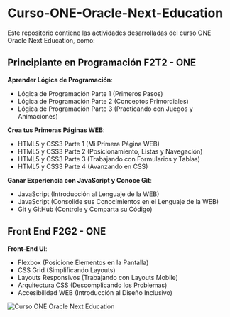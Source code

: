 # Curso-ONE-Oracle-Next-Education
Este repositorio contiene las actividades desarrolladas del curso ONE Oracle Next Education, como:

## Principiante en Programación F2T2 - ONE
  **Aprender Lógica de Programación**:
  - Lógica de Programación Parte 1 (Primeros Pasos)
  - Lógica de Programación Parte 2 (Conceptos Primordiales)
  - Lógica de Programación Parte 3 (Practicando con Juegos y Animaciones)

 **Crea tus Primeras Páginas WEB**:
  - HTML5 y CSS3 Parte 1 (Mi Primera Página WEB)
  - HTML5 y CSS3 Parte 2 (Posicionamiento, Listas y Navegación)
  - HTML5 y CSS3 Parte 3 (Trabajando con Formularios y Tablas)
  - HTML5 y CSS3 Parte 4 (Avanzando en CSS)

 **Ganar Experiencia con JavaScript y Conoce Git**:
  - JavaScript (Introducción al Lenguaje de la WEB)
  - JavaScript (Consolide sus Conocimientos en el Lenguaje de la WEB)
  - Git y GitHub (Controle y Comparta su Código)

## Front End F2G2 - ONE
  **Front-End UI**:
  - Flexbox (Posicione Elementos en la Pantalla)
  - CSS Grid (Simplificando Layouts)
  - Layouts Responsivos (Trabajando con Layouts Mobile)
  - Arquitectura CSS (Descomplicando los Problemas)
  - Accesibilidad WEB (Introducción al Diseño Inclusivo)

![Curso ONE Oracle Next Education](https://www.acate.com.br/wp-content/uploads/2021/11/site-acate-1500x750-50-1200x460.png)
